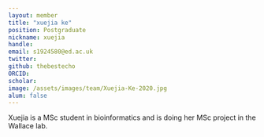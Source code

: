 ```yaml
---
layout: member
title: "xuejia ke"
position: Postgraduate
nickname: xuejia
handle: 
email: s1924580@ed.ac.uk
twitter:
github: thebestecho
ORCID:
scholar:
image: /assets/images/team/Xuejia-Ke-2020.jpg
alum: false
---
```


Xuejia is a MSc student in bioinformatics and is doing her MSc project in the Wallace lab.

